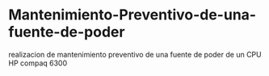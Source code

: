 # Mantenimiento-Preventivo-de-una-fuente-de-poder
realizacion de mantenimiento preventivo de una fuente de poder de un CPU HP compaq 6300
